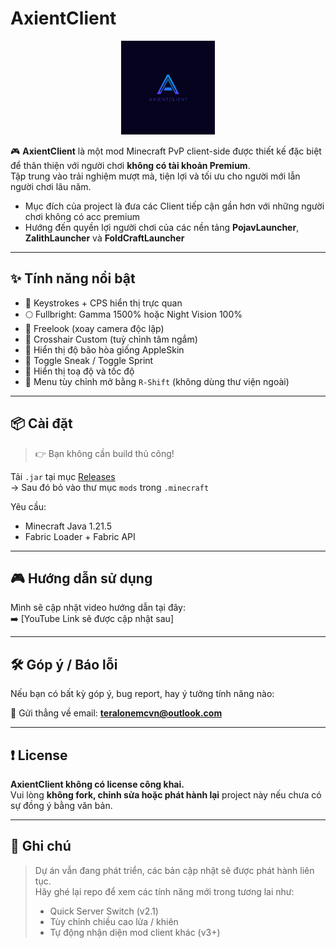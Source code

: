 # AxientClient

<p align="center">
  <img src="assets/logo.png" alt="AxientClient Logo" width="150"/>
</p>

🎮 **AxientClient** là một mod Minecraft PvP client-side được thiết kế đặc biệt để thân thiện với người chơi **không có tài khoản Premium**.  
Tập trung vào trải nghiệm mượt mà, tiện lợi và tối ưu cho người mới lẫn người chơi lâu năm.

- Mục đích của project là đưa các Client tiếp cận gần hơn với những người chơi không có acc premium  
- Hướng đến quyền lợi người chơi của các nền tảng **PojavLauncher**, **ZalithLauncher** và **FoldCraftLauncher**

---

## ✨ Tính năng nổi bật

- 🔢 Keystrokes + CPS hiển thị trực quan  
- 🌕 Fullbright: Gamma 1500% hoặc Night Vision 100%  
- 🔄 Freelook (xoay camera độc lập)  
- 🎯 Crosshair Custom (tuỳ chỉnh tâm ngắm)  
- 🍗 Hiển thị độ bão hòa giống AppleSkin  
- 🚶 Toggle Sneak / Toggle Sprint  
- 🧭 Hiển thị toạ độ và tốc độ  
- 📜 Menu tùy chỉnh mở bằng `R-Shift` (không dùng thư viện ngoài)

---

## 📦 Cài đặt

> 👉 Bạn không cần build thủ công!

Tải `.jar` tại mục [Releases](https://github.com/TerAlone6300/AxientClient/releases)  
→ Sau đó bỏ vào thư mục `mods` trong `.minecraft`

Yêu cầu:
- Minecraft Java 1.21.5  
- Fabric Loader + Fabric API

---

## 🎮 Hướng dẫn sử dụng

Mình sẽ cập nhật video hướng dẫn tại đây:  
➡️ [YouTube Link sẽ được cập nhật sau]

---

## 🛠 Góp ý / Báo lỗi

Nếu bạn có bất kỳ góp ý, bug report, hay ý tưởng tính năng nào:

📧 Gửi thẳng về email: **teralonemcvn@outlook.com**

---

## ❗ License

**AxientClient không có license công khai.**  
Vui lòng **không fork, chỉnh sửa hoặc phát hành lại** project này nếu chưa có sự đồng ý bằng văn bản.

---

## 📌 Ghi chú

> Dự án vẫn đang phát triển, các bản cập nhật sẽ được phát hành liên tục.  
> Hãy ghé lại repo để xem các tính năng mới trong tương lai như:
> - Quick Server Switch (v2.1)  
> - Tùy chỉnh chiều cao lửa / khiên  
> - Tự động nhận diện mod client khác (v3+)
